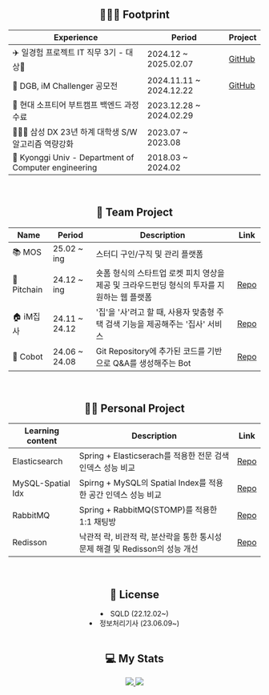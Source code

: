 
<div align="center"> 
  <h2 align="center">💁🏼‍♂️ Footprint</h2>
  
| Experience | Period | Project |
|------|------|------|
| ✈️ 일경험 프로젝트 IT 직무 3기 - 대상🥇 | 2024.12 ~ 2025.02.07 | [GitHub](https://github.com/Young-Flow/server) |
| 🏦 DGB, iM Challenger 공모전 | 2024.11.11 ~ 2024.12.22 | [GitHub](https://github.com/lsh2613/iM-Butler) |
| 🚗 현대 소프티어 부트캠프 백엔드 과정 수료 | 2023.12.28 ~ 2024.02.29 |  |
| 🧑🏼‍💻 삼성 DX 23년 하계 대학생 S/W 알고리즘 역량강화 | 2023.07 ~ 2023.08 |  |
| 🏫 Kyonggi Univ - Department of Computer engineering | 2018.03 ~ 2024.02 |  |
</div>

<br>

<div align="center"> 
  <h2 align="center">👥 Team Project</h2>
  
| Name | Period | Description | Link |
|------|--------|------------|------|
| 📚 MOS | 25.02 ~ ing | 스터디 구인/구직 및 관리 플랫폼 |  |
| 🚀 Pitchain | 24.12 ~ ing | 숏폼 형식의 스타트업 로켓 피치 영상을 제공 및 크라우드펀딩 형식의 투자를 지원하는 웹 플랫폼 | [Repo](https://github.com/Young-Flow/server) |
| 🏠 iM집사 | 24.11 ~ 24.12 | '집'을 '사'려고 할 때, 사용자 맞춤형 주택 검색 기능을 제공해주는 '집사' 서비스 | [Repo](https://github.com/lsh2613/iM-Butler) |
| 🤖 Cobot | 24.06 ~ 24.08 | Git Repository에 추가된 코드를 기반으로 Q&A를 생성해주는 Bot | [Repo](https://github.com/lsh2613/Cobot) |
</div>

<br>

<div align="center"> 
  <h2 align="center">👨‍💻 Personal Project</h2>
  
| Learning content | Description | Link |
|----------------|-----------------------------------------------------|-------------------------------------------------|
| Elasticsearch   | Spring + Elasticserach를 적용한 전문 검색 인덱스 성능 비교 | [Repo](https://github.com/lsh2613/Elasticsearch) |
| MySQL-Spatial Idx | Spirng + MySQL의 Spatial Index를 적용한 공간 인덱스 성능 비교 | [Repo](https://github.com/lsh2613/MySQL-Spatial-Idx) |
| RabbitMQ       | Spring + RabbitMQ(STOMP)를 적용한 1:1 채팅방 | [Repo](https://github.com/lsh2613/RabbitMQ) |
| Redisson      | 낙관적 락, 비관적 락, 분산락을 통한 통시성 문제 해결 및 Redisson의 성능 개선 | [Repo](https://github.com/lsh2613/redisson) |
</div>

<br>


<div align="center"> 
  <h2 align="center">🪪 License</h2>
  <li>SQLD (22.12.02~)</li>
  <li>정보처리기사 (23.06.09~)</li>
</div>
 
<br>

<div align="center">
  <h2 align="center">💻 My Stats</h2>
   <a href="https://solved.ac/lsh2613">
    <img src="http://mazassumnida.wtf/api/generate_badge?boj=lsh2613">
  </a>
  <img src="https://github-readme-stats.vercel.app/api?username=lsh2613&show_icons=true">
</div>

